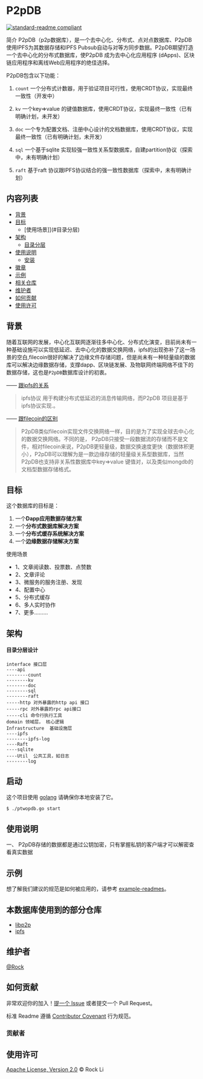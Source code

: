 

# P2pDB

[![standard-readme compliant](https://img.shields.io/badge/readme%20style-standard-brightgreen.svg?style=flat-square)](https://github.com/RichardLitt/standard-readme)

简介
    P2pDB（p2p数据库），是一个去中心化、分布式、点对点数据库、P2pDB使用IPFS为其数据存储和IPFS Pubsub自动与对等方同步数据。P2pDB期望打造一个去中心化的分布式数据库，使P2pDB 成为去中心化应用程序 (dApps)、区块链应用程序和离线Web应用程序的绝佳选择。

P2pDB包含以下功能：

1. `count` 一个分布式计数器，用于验证项目可行性，使用CRDT协议，实现最终一致性（开发中）

2. `kv`   一个key=>value 的键值数据库，使用CRDT协议，实现最终一致性（已有明确计划，未开发）

3. `doc`  一个专为配置文档、注册中心设计的文档数据库，使用CRDT协议，实现最终一致性（已有明确计划，未开发）

4. `sql`   一个基于sqlite  实现较强一致性关系型数据库，自建partition协议（探索中，未有明确计划）

5. `raft`   基于raft  协议跟IPFS协议结合的强一致性数据库（探索中，未有明确计划）

## 内容列表

- [背景](#背景)
- [目标](#目标)
	- [使用场景]](#目录分层)	
- [架构](#架构)
	- [目录分层](#目录分层)
- [使用说明](#使用说明)
	- [安装](#安装)
- [徽章](#徽章)
- [示例](#示例)
- [相关仓库](#相关仓库)
- [维护者](#维护者)
- [如何贡献](#如何贡献)
- [使用许可](#使用许可)

## 背景
 随着互联网的发展，中心化互联网逐渐往多中心化、分布式化演变，目前尚未有一种基础设施可以实现低延迟、去中心化的数据交换网络，ipfs的出现弥补了这一场景的空白,filecoin很好的解决了边缘文件存储问题，但是尚未有一种轻量级的数据库可以解决边缘数据存储，支撑dapp、区块链发展、及物联网终端网络不佳下的数据存储，这也是`P2pDB`数据库设计的初衷。
 
    
—— [跟ipfs的关系](https://www.ipfs.io/)    

> ipfs协议 用于构建分布式低延迟的消息传输网络，而P2pDB 项目是基于ipfs协议实现.。

—— [跟filecoin的区别](https://filecoin.io/)
> P2pDB类似filecoin实现文件交换网络一样，目的是为了实现全球去中心化的数据交换网络。不同的是， P2pDB只接受一段数据流的存储而不是文件，相对filecoin来说，P2pDB更轻量级，数据交换速度更快（数据体积更小），P2pDB可以理解为是一款边缘存储的轻量级关系型数据库，当然P2pDB也支持非关系性数据库中key=>value 键值对，以及类似mongdb的文档型数据存储格式。



## 目标
 这个数据库的目标是：

1. 一个**Dapp应用数据存储方案**
2. 一个**分布式数据库解决方案**
3. 一个**分布式缓存系统解决方案**
4. 一个**边缘数据存储解决方案**

 使用场景
* 1、文章阅读数、投票数、点赞数
* 2、文章评论
* 3、微服务的服务注册、发现
* 4、配置中心
* 5、分布式缓存
* 6、多人实时协作
* 7、更多.........

## 架构

#### 目录分层设计
```
interface 接口层
----api
--------count
--------kv
--------doc
--------sql
--------raft
-----http 对外暴露的http api 接口
-----rpc 对外暴露的rpc api接口
-----cli 命令行执行工具
domain 领域层， 核心逻辑
Infrastructure	基础设施层
----ipfs
--------ipfs-log
----Raft
----sqlite
----Util  公共工具，如日志
--------log
```


## 启动

这个项目使用 [golang](hhttps://golang.org) 请确保你本地安装了它。

```sh
$ ./ptwopdb.go start
```

## 使用说明
一、 P2pDB存储的数据都是通过公钥加密，只有掌握私钥的客户端才可以解密查看真实数据



## 示例

想了解我们建议的规范是如何被应用的，请参考 [example-readmes](example-readmes/)。



## 本数据库使用到的部分仓库

- [libp2p](https://github.com/libp2p/go-libp2p) 
- [ipfs](https://github.com/ipfs/go-ipfs)

## 维护者

[@Rock](https://github.com/Rock-liyi)

## 如何贡献

非常欢迎你的加入！[提一个 Issue](https://github.com/Rock-liyi/ptwopdb) 或者提交一个 Pull Request。


标准 Readme 遵循 [Contributor Covenant](http://contributor-covenant.org/version/1/3/0/) 行为规范。

### 贡献者

<!-- 感谢以下参与项目的人：
<a href="graphs/contributors"><img src="https://opencollective.com/standard-readme/contributors.svg?width=890&button=false" /></a> -->


## 使用许可

[Apache License, Version 2.0](LICENSE) © Rock Li












